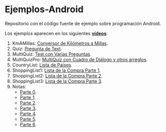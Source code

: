 # Ejemplos-Android

Repositorio con el código fuente de ejemplo sobre programación Android.

Los ejemplos aparecen en los siguientes [**vídeos**](https://www.youtube.com/playlist?list=PL-DwF6obA18LHk_HbKyrNEe7HfJlPM6Q_):

1. KmAMillas: [Conversor de Kilómetros a Millas](https://youtu.be/CfqxBniV7fw).
2. Quiz: [Pregunta de Text](https://youtu.be/bmNptYpIiSQ).
3. MultiQuiz: [Test con Varias Preguntas](https://youtu.be/70qBGgTOnn8).
4. MultiQuizPro: [MultiQuiz con Cuadro de Diálogo y otros arreglos](https://youtu.be/faZPylKwqBs).
5. CountryList: [Lista de Países](https://youtu.be/RH0AfFx5pk8).
6. ShoppingList1: [Lista de la Compra Parte 1](https://youtu.be/6wtCeodTvg4).
7. ShoppingList2: [Lista de la Compra Parte 2](https://youtu.be/742V81aJ75o).
8. ShoppingList3: [Lista de la Compra Parte 3](https://youtu.be/0OI2TWJ2uUk).
9. Notas:
   * [Parte 0](https://youtu.be/z1evP0QdKv4).
   * [Parte 1](https://youtu.be/2pqKpbrfWPU).
   * [Parte 2](https://youtu.be/iw9SmtjFkTU).
   * [Parte 3](https://youtu.be/KzpZTc9UXaQ).
   * [Parte 4](https://youtu.be/GttjKQWcvMc).
   * [Parte 5](https://youtu.be/3Ol72-kQIeg).
   * [Parte 6](https://youtu.be/oIOn6_iuRmQ).
